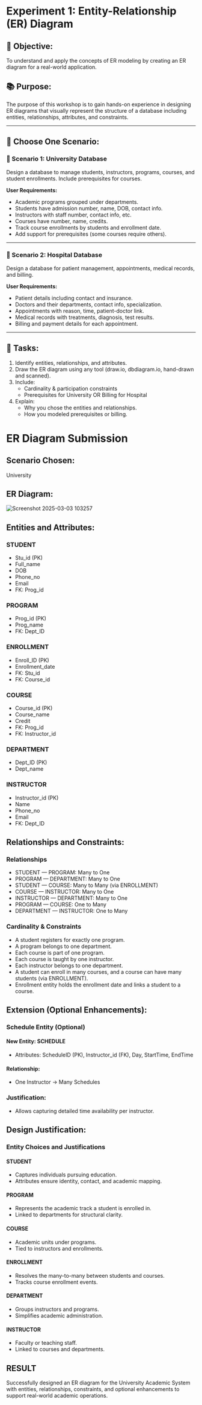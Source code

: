 # Experiment 1: Entity-Relationship (ER) Diagram

## 🎯 Objective:
To understand and apply the concepts of ER modeling by creating an ER diagram for a real-world application.

## 📚 Purpose:
The purpose of this workshop is to gain hands-on experience in designing ER diagrams that visually represent the structure of a database including entities, relationships, attributes, and constraints.

---

## 🧪 Choose One Scenario:

### 🔹 Scenario 1: University Database
Design a database to manage students, instructors, programs, courses, and student enrollments. Include prerequisites for courses.

**User Requirements:**
- Academic programs grouped under departments.
- Students have admission number, name, DOB, contact info.
- Instructors with staff number, contact info, etc.
- Courses have number, name, credits.
- Track course enrollments by students and enrollment date.
- Add support for prerequisites (some courses require others).

---

### 🔹 Scenario 2: Hospital Database
Design a database for patient management, appointments, medical records, and billing.

**User Requirements:**
- Patient details including contact and insurance.
- Doctors and their departments, contact info, specialization.
- Appointments with reason, time, patient-doctor link.
- Medical records with treatments, diagnosis, test results.
- Billing and payment details for each appointment.

---

## 📝 Tasks:
1. Identify entities, relationships, and attributes.
2. Draw the ER diagram using any tool (draw.io, dbdiagram.io, hand-drawn and scanned).
3. Include:
   - Cardinality & participation constraints
   - Prerequisites for University OR Billing for Hospital
4. Explain:
   - Why you chose the entities and relationships.
   - How you modeled prerequisites or billing.

# ER Diagram Submission 
## Scenario Chosen:
University 

## ER Diagram:
![Screenshot 2025-03-03 103257](https://github.com/user-attachments/assets/96cd0f7d-0e93-4946-af45-2521fc5a7d69)

## Entities and Attributes:

### STUDENT

* Stu_id (PK)  
* Full_name  
* DOB  
* Phone_no  
* Email  
* FK: Prog_id  

### PROGRAM

* Prog_id (PK)  
* Prog_name  
* FK: Dept_ID  

### ENROLLMENT

* Enroll_ID (PK)  
* Enrollment_date  
* FK: Stu_id  
* FK: Course_id  

### COURSE

* Course_id (PK)  
* Course_name  
* Credit  
* FK: Prog_id  
* FK: Instructor_id  

### DEPARTMENT

* Dept_ID (PK)  
* Dept_name  

### INSTRUCTOR

* Instructor_id (PK)  
* Name  
* Phone_no  
* Email  
* FK: Dept_ID  

## Relationships and Constraints:

### Relationships

* STUDENT — PROGRAM: Many to One  
* PROGRAM — DEPARTMENT: Many to One  
* STUDENT — COURSE: Many to Many (via ENROLLMENT)  
* COURSE — INSTRUCTOR: Many to One  
* INSTRUCTOR — DEPARTMENT: Many to One  
* PROGRAM — COURSE: One to Many  
* DEPARTMENT — INSTRUCTOR: One to Many  

### Cardinality & Constraints

* A student registers for exactly one program.  
* A program belongs to one department.  
* Each course is part of one program.  
* Each course is taught by one instructor.  
* Each instructor belongs to one department.  
* A student can enroll in many courses, and a course can have many students (via ENROLLMENT).  
* Enrollment entity holds the enrollment date and links a student to a course.  

## Extension (Optional Enhancements):

### Schedule Entity (Optional)

#### New Entity: SCHEDULE

* Attributes: ScheduleID (PK), Instructor_id (FK), Day, StartTime, EndTime  

#### Relationship:

* One Instructor → Many Schedules  

### Justification:

* Allows capturing detailed time availability per instructor.  

## Design Justification:

### Entity Choices and Justifications

#### STUDENT

* Captures individuals pursuing education.  
* Attributes ensure identity, contact, and academic mapping.  

#### PROGRAM

* Represents the academic track a student is enrolled in.  
* Linked to departments for structural clarity.  

#### COURSE

* Academic units under programs.  
* Tied to instructors and enrollments.  

#### ENROLLMENT

* Resolves the many-to-many between students and courses.  
* Tracks course enrollment events.  

#### DEPARTMENT

* Groups instructors and programs.  
* Simplifies academic administration.  

#### INSTRUCTOR

* Faculty or teaching staff.  
* Linked to courses and departments.  

## RESULT

Successfully designed an ER diagram for the University Academic System with entities, relationships, constraints, and optional enhancements to support real-world academic operations.
